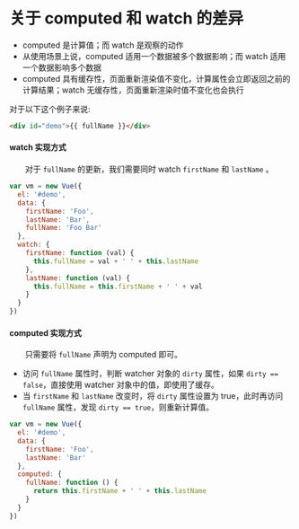 # 关于 computed 和 watch 的差异

* computed 是计算值；而 watch 是观察的动作
* 从使用场景上说，computed 适用一个数据被多个数据影响；而 watch 适用一个数据影响多个数据
* computed 具有缓存性，页面重新渲染值不变化，计算属性会立即返回之前的计算结果；watch 无缓存性，页面重新渲染时值不变化也会执行

对于以下这个例子来说:
```html
<div id="demo">{{ fullName }}</div>
```

#### watch 实现方式
　　对于 `fullName` 的更新，我们需要同时 watch `firstName` 和 `lastName` 。
```javascript
var vm = new Vue({
  el: '#demo',
  data: {
    firstName: 'Foo',
    lastName: 'Bar',
    fullName: 'Foo Bar'
  },
  watch: {
    firstName: function (val) {
      this.fullName = val + ' ' + this.lastName
    },
    lastName: function (val) {
      this.fullName = this.firstName + ' ' + val
    }
  }
})
```

#### computed 实现方式
　　只需要将 `fullName` 声明为 computed 即可。
  
  * 访问 `fullName` 属性时，判断 watcher 对象的 `dirty` 属性，如果 `dirty == false`，直接使用 watcher 对象中的值，即使用了缓存。
  * 当 `firstName` 和 `lastName` 改变时，将 `dirty` 属性设置为 true，此时再访问 `fullName` 属性，发现 `dirty == true`，则重新计算值。
```javascript
var vm = new Vue({
  el: '#demo',
  data: {
    firstName: 'Foo',
    lastName: 'Bar'
  },
  computed: {
    fullName: function () {
      return this.firstName + ' ' + this.lastName
    }
  }
})
```
